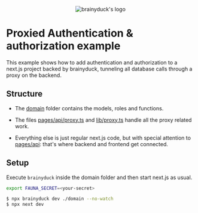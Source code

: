 <p align="center"><img src="https://raw.githubusercontent.com/zvictor/brainyduck/master/.media/logo.png" alt="brainyduck's logo" /><p>

# Proxied Authentication & authorization example

This example shows how to add authentication and authorization to a next.js project backed by brainyduck, tunneling all database calls through a proxy on the backend.

## Structure

- The [domain](./domain) folder contains the models, roles and functions.

- The files [pages/api/proxy.ts](./pages/api/proxy.ts) and [lib/proxy.ts](./lib/proxy.ts) handle all the proxy related work.

- Everything else is just regular next.js code, but with special attention to [pages/api](./pages/api): that's where backend and frontend get connected.

## Setup

Execute `brainyduck` inside the domain folder and then start next.js as usual.

```bash
export FAUNA_SECRET=<your-secret>

$ npx brainyduck dev ./domain --no-watch
$ npx next dev
```
